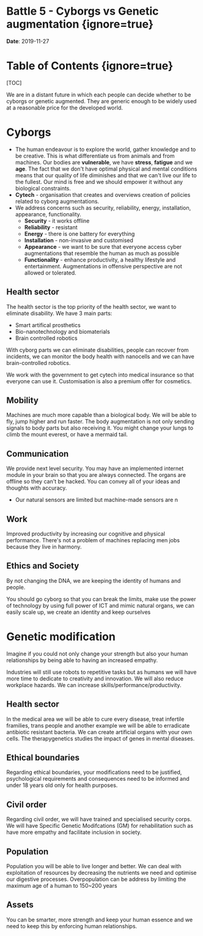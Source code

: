 # Battle 5 - Cyborgs vs Genetic augmentation {ignore=true}

**Date**: 2019-11-27

# Table of Contents {ignore=true}

[TOC]

We are in a distant future in which each people can decide whether to be cyborgs or genetic augmented. They are generic enough to be widely used at a reasonable price for the developed world.

# Cyborgs

* The human endeavour is to explore the world, gather knowledge and to be creative. This is what differentiate us from animals and from machines. Our bodies are **vulnerable**, we have **stress**, **fatigue** and we **age**. The fact that we don't have optimal physical and mental conditions means that our quality of life diminishes and that we can't live our life to the fullest. Our mind is free and we should empower it without any biological constraints.
* **Cytech** - organisation that creates and overviews creation of policies related to cyborg augmentations.
* We address concerns such as security, reliability, energy, installation, appearance, functionality.
  * **Security** - it works offline
  * **Reliability** - resistant
  *  **Energy** - there is one battery for everything
  * **Installation** - non-invasive and customised
  * **Appearance** - we want to be sure that everyone access cyber augmentations that resemble the human as much as possible
  * **Functionality** - enhance productivity, a healthy lifestyle and entertainment. Augmentations in offensive perspective are not allowed or tolerated.

## Health sector

The health sector is the top priority of the health sector, we want to eliminate disability. We have 3 main parts:

* Smart artifical prosthetics
* Bio-nanotechnology and biomaterials
* Brain controlled robotics

With cyborg parts we can eliminate disabilities, people can recover from incidents, we can monitor the body health with nanocells and we can have brain-controlled robotics.

We work with the government to get cytech into medical insurance so that everyone can use it. Customisation is also a premium offer for cosmetics.

## Mobility

Machines are much more capable than a biological body. We will be able to fly, jump higher and run faster. The body augmentation is not only sending signals to body parts but also receiving it. You might change your lungs to climb the mount everest, or have a mermaid tail.

## Communication

We provide next level security. You may have an implemented internet module in your brain so that you are always connected. The organs are offline so they can't be hacked. You can convey all of your ideas and thoughts with accuracy.

* Our natural sensors are limited but machine-made sensors are n

## Work

Improved productivity by increasing our cognitive and physical performance. There's not a problem of machines replacing men jobs because they live in harmony.

## Ethics and Society

By not changing the DNA, we are keeping the identity of humans and people.

You should go cyborg so that you can break the limits, make use the power of technology by using full power of ICT and mimic natural organs, we can easily scale up, we create an identity and keep ourselves

# Genetic modification

Imagine if you could not only change your strength but also your human relationships by being able to having an increased empathy.

Industries will still use robots to repetitive tasks but as humans we will have more time to dedicate to creativity and innovation. We will also reduce workplace hazards. We can increase skills/performance/productivity.

## Health sector

In the medical area we will be able to cure every disease, treat infertile framilies, trans people and another example we will be able to erradicate antibiotic resistant bacteria. We can create artificial organs with your own cells. The therapygenetics studies the impact of genes in mental diseases.

## Ethical boundaries

Regarding ethical boundaries, your modifications need to be justified, psychological requirements and consequences need to be informed and under 18 years old only for health purposes.

## Civil order

Regarding civil order, we will have trained and specialised security corps. We will have Specific Genetic Modifcations (GM) for rehabilitation such as have more empathy and facilitate inclusion in society.

## Population

Population you will be able to live longer and better. We can deal with exploitation of resources by decreasing the nutrients we need and optimise our digestive processes. Overpopulation can be address by limiting the maximum age of a human to 150~200 years

## Assets

You can be smarter, more strength and keep your human essence and we need to keep this by enforcing human relationships.

